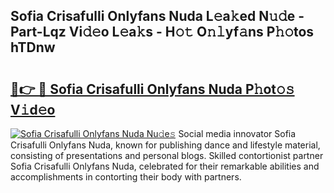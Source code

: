 ## Sofia Crisafulli Onlyfans Nuda L𝚎a𝚔ed N𝚞𝚍e - Part-Lqz Vi𝚍𝚎o L𝚎a𝚔s - H𝚘𝚝 O𝚗𝚕yf𝚊ns P𝚑𝚘tos hTDnw

# <h2><a href="http://kf1b6s6.oniu.top/?m=Sofia+Crisafulli+Onlyfans+Nuda">🔗👉 🔴 Sofia Crisafulli Onlyfans Nuda P𝚑ot𝚘𝚜 V𝚒d𝚎o</a></h2>

[![Sofia Crisafulli Onlyfans Nuda Nu𝚍e𝚜](https://i.imgur.com/0qMVB7G.gif)](http://kf1b6s6.oniu.top/?m=Sofia+Crisafulli+Onlyfans+Nuda)
Social media innovator Sofia Crisafulli Onlyfans Nuda, known for publishing dance and lifestyle material, consisting of presentations and personal blogs. Skilled contortionist partner Sofia Crisafulli Onlyfans Nuda, celebrated for their remarkable abilities and accomplishments in contorting their body with partners.  

